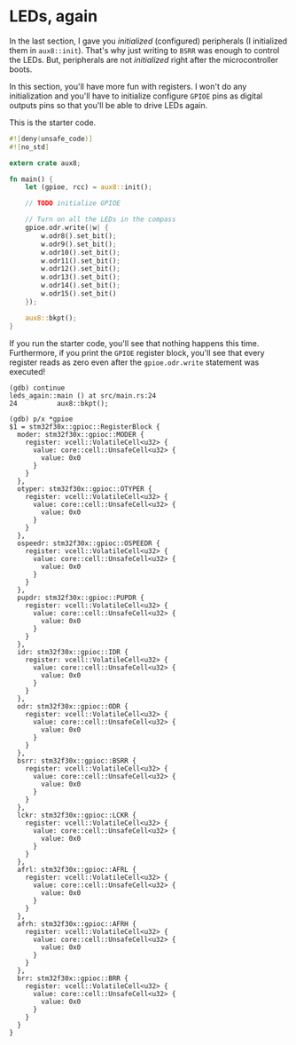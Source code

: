 # LEDs, again

In the last section, I gave you *initialized* (configured) peripherals (I initialized them in
`aux8::init`). That's why just writing to `BSRR` was enough to control the LEDs. But, peripherals
are not *initialized* right after the microcontroller boots.

In this section, you'll have more fun with registers. I won't do any initialization and you'll have
to initialize configure `GPIOE` pins as digital outputs pins so that you'll be able to drive LEDs
again.

This is the starter code.

``` rust
#![deny(unsafe_code)]
#![no_std]

extern crate aux8;

fn main() {
    let (gpioe, rcc) = aux8::init();

    // TODO initialize GPIOE

    // Turn on all the LEDs in the compass
    gpioe.odr.write(|w| {
        w.odr8().set_bit();
        w.odr9().set_bit();
        w.odr10().set_bit();
        w.odr11().set_bit();
        w.odr12().set_bit();
        w.odr13().set_bit();
        w.odr14().set_bit();
        w.odr15().set_bit()
    });

    aux8::bkpt();
}
```

If you run the starter code, you'll see that nothing happens this time. Furthermore, if you print
the `GPIOE` register block, you'll see that every register reads as zero even after the
`gpioe.odr.write` statement was executed!

```
(gdb) continue
leds_again::main () at src/main.rs:24
24          aux8::bkpt();

(gdb) p/x *gpioe
$1 = stm32f30x::gpioc::RegisterBlock {
  moder: stm32f30x::gpioc::MODER {
    register: vcell::VolatileCell<u32> {
      value: core::cell::UnsafeCell<u32> {
        value: 0x0
      }
    }
  },
  otyper: stm32f30x::gpioc::OTYPER {
    register: vcell::VolatileCell<u32> {
      value: core::cell::UnsafeCell<u32> {
        value: 0x0
      }
    }
  },
  ospeedr: stm32f30x::gpioc::OSPEEDR {
    register: vcell::VolatileCell<u32> {
      value: core::cell::UnsafeCell<u32> {
        value: 0x0
      }
    }
  },
  pupdr: stm32f30x::gpioc::PUPDR {
    register: vcell::VolatileCell<u32> {
      value: core::cell::UnsafeCell<u32> {
        value: 0x0
      }
    }
  },
  idr: stm32f30x::gpioc::IDR {
    register: vcell::VolatileCell<u32> {
      value: core::cell::UnsafeCell<u32> {
        value: 0x0
      }
    }
  },
  odr: stm32f30x::gpioc::ODR {
    register: vcell::VolatileCell<u32> {
      value: core::cell::UnsafeCell<u32> {
        value: 0x0
      }
    }
  },
  bsrr: stm32f30x::gpioc::BSRR {
    register: vcell::VolatileCell<u32> {
      value: core::cell::UnsafeCell<u32> {
        value: 0x0
      }
    }
  },
  lckr: stm32f30x::gpioc::LCKR {
    register: vcell::VolatileCell<u32> {
      value: core::cell::UnsafeCell<u32> {
        value: 0x0
      }
    }
  },
  afrl: stm32f30x::gpioc::AFRL {
    register: vcell::VolatileCell<u32> {
      value: core::cell::UnsafeCell<u32> {
        value: 0x0
      }
    }
  },
  afrh: stm32f30x::gpioc::AFRH {
    register: vcell::VolatileCell<u32> {
      value: core::cell::UnsafeCell<u32> {
        value: 0x0
      }
    }
  },
  brr: stm32f30x::gpioc::BRR {
    register: vcell::VolatileCell<u32> {
      value: core::cell::UnsafeCell<u32> {
        value: 0x0
      }
    }
  }
}
```
